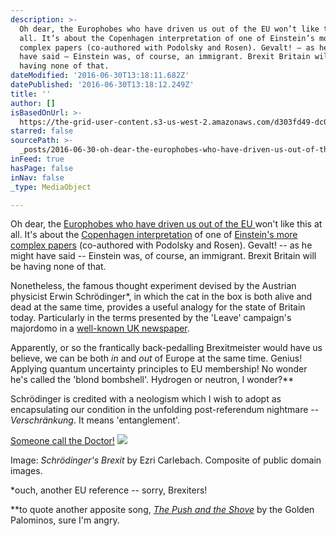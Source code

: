 ```yaml
---
description: >-
  Oh dear, the Europhobes who have driven us out of the EU won’t like this at
  all. It’s about the Copenhagen interpretation of one of Einstein’s more
  complex papers (co-authored with Podolsky and Rosen). Gevalt! – as he might
  have said – Einstein was, of course, an immigrant. Brexit Britain will be
  having none of that.
dateModified: '2016-06-30T13:18:11.682Z'
datePublished: '2016-06-30T13:18:12.249Z'
title: ''
author: []
isBasedOnUrl: >-
  https://the-grid-user-content.s3-us-west-2.amazonaws.com/d303fd49-dc03-4aa6-95a7-fed167f14d69.png
starred: false
sourcePath: >-
  _posts/2016-06-30-oh-dear-the-europhobes-who-have-driven-us-out-of-the-eu-won.md
inFeed: true
hasPage: false
inNav: false
_type: MediaObject

---
```

Oh dear, the [Europhobes who have driven us out of the EU ][0]won't like this at all. It's about the [Copenhagen interpretation][1] of one of [Einstein's more complex papers][2] (co-authored with Podolsky and Rosen). Gevalt! -- as he might have said -- Einstein was, of course, an immigrant. Brexit Britain will be having none of that.

Nonetheless, the famous thought experiment devised by the Austrian physicist Erwin Schrödinger\*, in which the cat in the box is both alive and dead at the same time, provides a useful analogy for the state of Britain today. Particularly in the terms presented by the 'Leave' campaign's majordomo in a [well-known UK newspaper][3].

Apparently, or so the frantically back-pedalling Brexitmeister would have us believe, we can be both _in_ and _out_ of Europe at the same time. Genius! Applying quantum uncertainty principles to EU membership! No wonder he's called the 'blond bombshell'. Hydrogen or neutron, I wonder?\*\*

Schrödinger is credited with a neologism which I wish to adopt as encapsulating our condition in the unfolding post-referendum nightmare -- _Verschränkung_. It means 'entanglement'.

[Someone call the Doctor!][4]
![](https://the-grid-user-content.s3-us-west-2.amazonaws.com/d303fd49-dc03-4aa6-95a7-fed167f14d69.png)

Image: _Schrödinger's Brexit_ by Ezri Carlebach. Composite of public domain images.

\*ouch, another EU reference -- sorry, Brexiters!

\*\*to quote another apposite song, _[The Push and the Shove][5]_ by the Golden Palominos, sure I'm angry.

[0]: http://www.mirror.co.uk/news/uk-news/far-right-demonstrators-take-streets-8281867
[1]: https://en.wikipedia.org/wiki/Copenhagen_interpretation
[2]: https://en.wikipedia.org/wiki/EPR_paradox
[3]: http://www.telegraph.co.uk/news/2016/06/26/i-cannot-stress-too-much-that-britain-is-part-of-europe--and-alw/
[4]: https://www.youtube.com/watch?v=LEAYnJJdCSU
[5]: https://www.amazon.co.uk/The-Push-and-the-Shove/dp/B00T6ARF8K